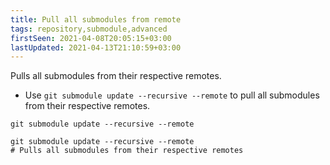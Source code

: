```yaml
---
title: Pull all submodules from remote
tags: repository,submodule,advanced
firstSeen: 2021-04-08T20:05:15+03:00
lastUpdated: 2021-04-13T21:10:59+03:00
---
```


Pulls all submodules from their respective remotes.

- Use `git submodule update --recursive --remote` to pull all submodules from their respective remotes.

```shell
git submodule update --recursive --remote
```

```shell
git submodule update --recursive --remote
# Pulls all submodules from their respective remotes
```
